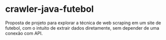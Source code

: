 # crawler-java-futebol
Proposta de projeto para explorar a técnica de web scraping em um site de futebol, com o intuito de extrair dados diretamente, sem depender de uma conexão com API.
